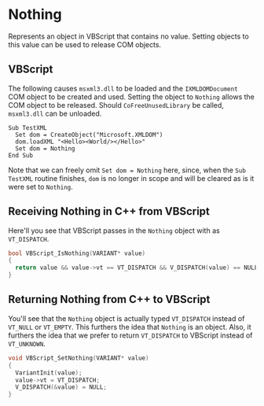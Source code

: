 # Nothing

Represents an object in VBScript that contains no value. Setting objects to this value can be used to release COM objects.

## VBScript

The following causes `msxml3.dll` to be loaded and the `IXMLDOMDocument` COM object to be created and used. Setting the object to `Nothing` allows the COM object to be released. Should `CoFreeUnusedLibrary` be called, `msxml3.dll` can be unloaded.

```vbs
Sub TestXML
  Set dom = CreateObject("Microsoft.XMLDOM")
  dom.loadXML "<Hello><World/></Hello>"
  Set dom = Nothing
End Sub
```

Note that we can freely omit `Set dom = Nothing` here, since, when the `Sub TestXML` routine finishes, `dom` is no longer in scope and will be cleared as is it were set to `Nothing`.

## Receiving Nothing in C++ from VBScript

Here'll you see that VBScript passes in the `Nothing` object with as `VT_DISPATCH`.

```c++
bool VBScript_IsNothing(VARIANT* value)
{
  return value && value->vt == VT_DISPATCH && V_DISPATCH(value) == NULL;
}
```

## Returning Nothing from C++ to VBScript

You'll see that the `Nothing` object is actually typed `VT_DISPATCH` instead of `VT_NULL` or `VT_EMPTY`. This furthers the idea that `Nothing` is an object. Also, it furthers the idea that we prefer to return `VT_DISPATCH` to VBScript instead of `VT_UNKNOWN`.

```c++
void VBScript_SetNothing(VARIANT* value)
{
  VariantInit(value);
  value->vt = VT_DISPATCH;
  V_DISPATCH(&value) = NULL;
}
```

